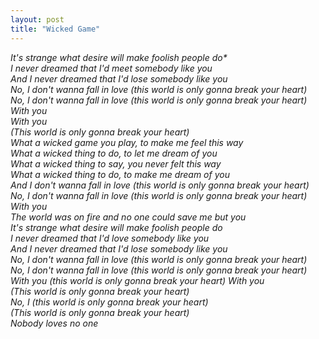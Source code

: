 ```yaml
---
layout: post
title: "Wicked Game"
---
```


<p><em>It's strange what desire will make foolish people do*<br>
I never dreamed that I'd meet somebody like you<br>
And I never dreamed that I'd lose somebody like you<br>
No, I don't wanna fall in love (this world is only gonna break your heart)<br>
No, I don't wanna fall in love (this world is only gonna break your heart)<br>
With you<br>
With you<br>
(This world is only gonna break your heart)<br>
What a wicked game you play, to make me feel this way<br>
What a wicked thing to do, to let me dream of you<br>
What a wicked thing to say, you never felt this way<br>
What a wicked thing to do, to make me dream of you<br>
And I don't wanna fall in love (this world is only gonna break your heart)<br>
No, I don't wanna fall in love (this world is only gonna break your heart)<br>
With you<br>
The world was on fire and no one could save me but you<br>
It's strange what desire will make foolish people do<br>
I never dreamed that I'd love somebody like you<br>
And I never dreamed that I'd lose somebody like you<br>
No, I don't wanna fall in love (this world is only gonna break your heart)<br>
No, I don't wanna fall in love (this world is only gonna break your heart)<br>
With you (this world is only gonna break your heart)
With you<br>
(This world is only gonna break your heart)<br>
No, I (this world is only gonna break your heart)<br>
(This world is only gonna break your heart)<br>
Nobody loves no one<br>
</em>
</p>
